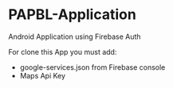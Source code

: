 # PAPBL-Application
Android Application using Firebase Auth

For clone this App you must add:
- google-services.json from Firebase console
- Maps Api Key
